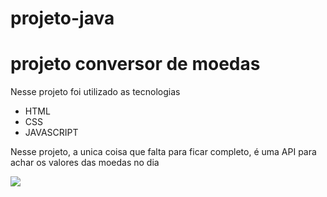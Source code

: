 # projeto-java

<h1>projeto conversor de moedas</h1>

<p>Nesse projeto foi utilizado as tecnologias </p>
<ul>
  <li>HTML</li>
  <li>CSS</li>
  <li>JAVASCRIPT</li>
</ul>
<p>Nesse projeto, a unica coisa que falta para ficar completo, é uma API para achar os valores das moedas no dia </p>

<img src="https://1drv.ms/i/s!AudRU6D8HDvBgTTfN0N-hDUyMA7R?e=5yAkEa">
